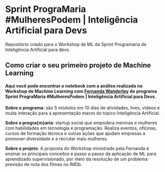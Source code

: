 # Sprint PrograMaria #MulheresPodem | Inteligência Artificial para Devs

Repositório criado para o Workshop de ML da Sprint Programaria de Inteligência Artificial para devs.

## Como criar o seu primeiro projeto de Machine Learning
#### Aqui você pode encontrar o notebook com a análise realizada no Workshop de Machine Learning com [Fernanda Wanderley](https://www.linkedin.com/in/nandaw/) do programa Sprint PrograMaria #MulheresPodem | Inteligência Artificial para Devs.

__Sobre o programa__: são 5 módulos em 10 dias de atividades, lives, vídeos e muita interação para a apresentação macro do tópico Inteligência Artificial.

__Sobre a progra{m}aria__: startup social que empodera meninas e mulheres com habilidades em tecnologia e programação. Realiza eventos, oficinas, cursos de formação técnica e outras ações que ajudam empresas a promover diversidade e a recrutar mais mulheres.

__Sobre o projeto__: A proposta do Workshop ministrado pela Fernanda é ensinar os principais conceitos e passo a passo da aplicação de ML para aprendizado supervisionado, por meio da resolução de um problema: previsão de nota dos filmes no IMDb.
